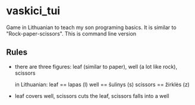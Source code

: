 # vaskici_tui
Game in Lithuanian to teach my son programing basics. It is similar to "Rock-paper-scissors". This is command line version

## Rules
* there are three figures: leaf (similar to paper), well (a lot like rock), scissors
  
  in Lithuanian:
  leaf == lapas (l)
  well == šulinys (s)
  scissors == žirklės (z)

* leaf covers well, scissors cuts the leaf, scissors falls into a well
